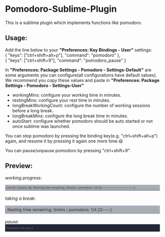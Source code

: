 Pomodoro-Sublime-Plugin
=========================

This is a sublime plugin which implements functions like pomodoro.

Usage: 
-----------------------------
Add the line below to your **"Preferences: Key Bindings - User"** settings:  
{ "keys": ["ctrl+shift+alt+p"], "command": "pomodoro" },   
{ "keys": ["ctrl+shift+9"], "command": "pomodoro_pause" }

In **"Preferences: Package Settings - Pomodoro - Settings-Default"** are some arguments you can configure(all configurations have default values). We recommend you copy these values and paste in **"Preferences: Package Settings - Pomodoro - Settings-User"**

* workingMins: configure your working time in minutes. 
* restingMins: configure your rest time in minutes.
* longBreakWorkingCount: configure the number of working sessions before a long break.
* longBreakMins: configure the long break time in minutes.
* autoStart: configure whether pomodoro should be auto started or not once sublime was launched.

You can stop pomodoro by pressing the binding key(e.g. "ctrl+shift+alt+p") again, and resume it by pressing it again one more time.:smiley:

You can pause/unpause pomodoro by pressing "ctrl+shift+9".

Preview:
-----------------------------
*working progress*:

![](https://raw.githubusercontent.com/Neway6655/Sublime-Pomodoro/master/images/pomodoro_working_status_sample.jpg)

*taking a break*:

![](https://raw.githubusercontent.com/Neway6655/Sublime-Pomodoro/master/images/pomodoro_rest_status_sample.jpg)

*pause*:
![](https://raw.githubusercontent.com/Neway6655/Sublime-Pomodoro/master/images/pomodoro_pause_status_sample.png)